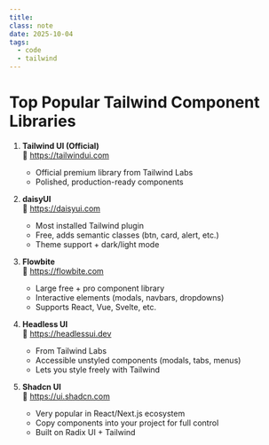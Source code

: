 ```yaml
---
title:
class: note
date: 2025-10-04
tags:
  - code
  - tailwind
---
```

# Top Popular Tailwind Component Libraries

1. **Tailwind UI (Official)**  
   🔗 https://tailwindui.com  
   - Official premium library from Tailwind Labs  
   - Polished, production-ready components  

2. **daisyUI**  
   🔗 https://daisyui.com  
   - Most installed Tailwind plugin  
   - Free, adds semantic classes (btn, card, alert, etc.)  
   - Theme support + dark/light mode  

3. **Flowbite**  
   🔗 https://flowbite.com  
   - Large free + pro component library  
   - Interactive elements (modals, navbars, dropdowns)  
   - Supports React, Vue, Svelte, etc.  

4. **Headless UI**  
   🔗 https://headlessui.dev  
   - From Tailwind Labs  
   - Accessible unstyled components (modals, tabs, menus)  
   - Lets you style freely with Tailwind  

5. **Shadcn UI**  
   🔗 https://ui.shadcn.com  
   - Very popular in React/Next.js ecosystem  
   - Copy components into your project for full control  
   - Built on Radix UI + Tailwind  
